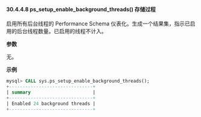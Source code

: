#### 30.4.4.8 ps_setup_enable_background_threads() 存储过程

启用所有后台线程的 Performance Schema 仪表化。生成一个结果集，指示已启用的后台线程数量。已启用的线程不计入。

**参数**

无。

**示例**

```sql
mysql> CALL sys.ps_setup_enable_background_threads();
+-------------------------------+
| summary                       |
+-------------------------------+
| Enabled 24 background threads |
+-------------------------------+
```

